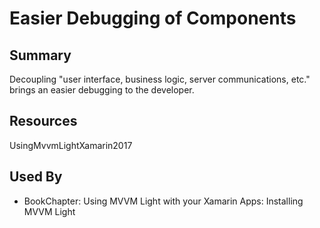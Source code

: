 # Easier Debugging of Components

## Summary
Decoupling "user interface, business logic, server communications, etc." brings an easier debugging to the developer.

## Resources
UsingMvvmLightXamarin2017


## Used By
* BookChapter: Using MVVM Light with your Xamarin Apps: Installing MVVM Light

